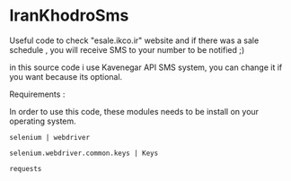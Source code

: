 # IranKhodroSms

Useful code to check "esale.ikco.ir" website and if there was a sale schedule , you will receive SMS to your number to be notified ;)

in this source code i use Kavenegar API SMS system, you can change it if you want because its optional.

Requirements :

In order to use this code, these modules needs to be install on your operating system.

`selenium | webdriver`

`selenium.webdriver.common.keys | Keys`

`requests`
